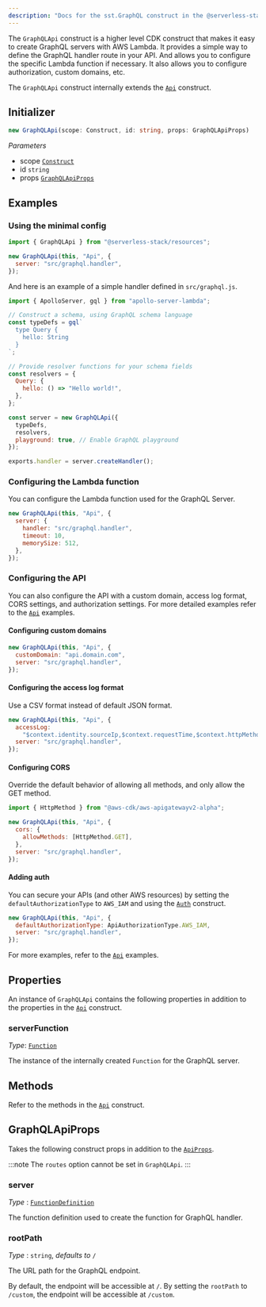 ```yaml
---
description: "Docs for the sst.GraphQL construct in the @serverless-stack/resources package"
---
```


The `GraphQLApi` construct is a higher level CDK construct that makes it easy to create GraphQL servers with AWS Lambda. It provides a simple way to define the GraphQL handler route in your API. And allows you to configure the specific Lambda function if necessary. It also allows you to configure authorization, custom domains, etc.

The `GraphQLApi` construct internally extends the [`Api`](Api.md) construct.

## Initializer

```ts
new GraphQLApi(scope: Construct, id: string, props: GraphQLApiProps)
```

_Parameters_

- scope [`Construct`](https://docs.aws.amazon.com/cdk/api/v2/docs/constructs.Construct.html)
- id `string`
- props [`GraphQLApiProps`](#graphqlapiprops)

## Examples

### Using the minimal config

```js
import { GraphQLApi } from "@serverless-stack/resources";

new GraphQLApi(this, "Api", {
  server: "src/graphql.handler",
});
```

And here is an example of a simple handler defined in `src/graphql.js`.

```js
import { ApolloServer, gql } from "apollo-server-lambda";

// Construct a schema, using GraphQL schema language
const typeDefs = gql`
  type Query {
    hello: String
  }
`;

// Provide resolver functions for your schema fields
const resolvers = {
  Query: {
    hello: () => "Hello world!",
  },
};

const server = new GraphQLApi({
  typeDefs,
  resolvers,
  playground: true, // Enable GraphQL playground
});

exports.handler = server.createHandler();
```

### Configuring the Lambda function

You can configure the Lambda function used for the GraphQL Server.

```js
new GraphQLApi(this, "Api", {
  server: {
    handler: "src/graphql.handler",
    timeout: 10,
    memorySize: 512,
  },
});
```

### Configuring the API

You can also configure the API with a custom domain, access log format, CORS settings, and authorization settings. For more detailed examples refer to the [`Api`](Api#examples) examples.

#### Configuring custom domains

```js {2}
new GraphQLApi(this, "Api", {
  customDomain: "api.domain.com",
  server: "src/graphql.handler",
});
```

#### Configuring the access log format

Use a CSV format instead of default JSON format.

```js {2-3}
new GraphQLApi(this, "Api", {
  accessLog:
    "$context.identity.sourceIp,$context.requestTime,$context.httpMethod,$context.routeKey,$context.protocol,$context.status,$context.responseLength,$context.requestId",
  server: "src/graphql.handler",
});
```

#### Configuring CORS

Override the default behavior of allowing all methods, and only allow the GET method.

```js {4-6}
import { HttpMethod } from "@aws-cdk/aws-apigatewayv2-alpha";

new GraphQLApi(this, "Api", {
  cors: {
    allowMethods: [HttpMethod.GET],
  },
  server: "src/graphql.handler",
});
```

#### Adding auth

You can secure your APIs (and other AWS resources) by setting the `defaultAuthorizationType` to `AWS_IAM` and using the [`Auth`](Auth.md) construct.

```js {2}
new GraphQLApi(this, "Api", {
  defaultAuthorizationType: ApiAuthorizationType.AWS_IAM,
  server: "src/graphql.handler",
});
```

For more examples, refer to the [`Api`](Api.md#examples) examples.

## Properties

An instance of `GraphQLApi` contains the following properties in addition to the properties in the [`Api`](Api#properties) construct.

### serverFunction

_Type_: [`Function`](Function.md)

The instance of the internally created `Function` for the GraphQL server.

## Methods

Refer to the methods in the [`Api`](Api#methods) construct.

## GraphQLApiProps

Takes the following construct props in addition to the [`ApiProps`](Api.md#apiprops).

:::note
The `routes` option cannot be set in `GraphQLApi`.
:::

### server

_Type_ : [`FunctionDefinition`](Function.md#functiondefinition)

The function definition used to create the function for GraphQL handler.

### rootPath

_Type_ : `string`, _defaults to_ `/`

The URL path for the GraphQL endpoint.

By default, the endpoint will be accessible at `/`. By setting the `rootPath` to `/custom`, the endpoint will be accessible at `/custom`.
